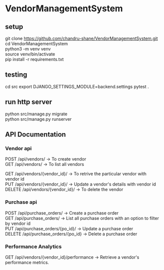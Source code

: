# VendorManagementSystem


## setup <br/>
git clone https://github.com/chandru-shane/VendorManagementSystem.git<br/>
cd VendorManagementSystem<br/>
python3 -m venv venv<br/>
source venv/bin/activate<br/>
pip install -r requirements.txt<br/>


## testing<br/>
cd src
export DJANGO_SETTINGS_MODULE=backend.settings
pytest .<br/>

## run http server<br/>
python src/manage.py migrate<br/>
python src/manage.py runserver<br/>

## API Documentation<br/>

### Vendor api<br/>
POST /api/vendors/ -> To create vendor<br/>
GET /api/vendors/ -> To list all vendors<br/>
 
GET /api/vendors/{vendor_id}/ -> To retrive the particular vendor with vendor id<br/>
PUT /api/vendors/{vendor_id}/ -> Update a vendor's details with vendor id<br/>
DELETE /api/vendors/{vendor_id}/ -> To delete the vendor<br/>

### Purchase api<br/>
POST /api/purchase_orders/ ->  Create a purchase order<br/>
GET /api/purchase_orders/ -> List all purchase orders with an option to filter by vendor id<br/>
PUT /api/purchase_orders/{po_id}/ -> Update a purchase order<br/>
DELETE /api/purchase_orders/{po_id} -> Delete a purchase order<br/>

### Performance Analytics<br/>
GET /api/vendors/{vendor_id}/performance -> Retrieve a vendor's performance metrics.<br/>
